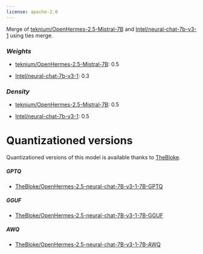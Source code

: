 ```yaml
---
license: apache-2.0
---
```


Merge of [teknium/OpenHermes-2.5-Mistral-7B](https://huggingface.co/teknium/OpenHermes-2.5-Mistral-7B) and [Intel/neural-chat-7b-v3-1](https://huggingface.co/Intel/neural-chat-7b-v3-1) using ties merge.

### *Weights*

- [teknium/OpenHermes-2.5-Mistral-7B](https://huggingface.co/teknium/OpenHermes-2.5-Mistral-7B): 0.5

- [Intel/neural-chat-7b-v3-1](https://huggingface.co/Intel/neural-chat-7b-v3-1): 0.3

### *Density*

- [teknium/OpenHermes-2.5-Mistral-7B](https://huggingface.co/teknium/OpenHermes-2.5-Mistral-7B): 0.5

- [Intel/neural-chat-7b-v3-1](https://huggingface.co/Intel/neural-chat-7b-v3-1): 0.5


# Quantizationed versions

Quantizationed versions of this model is available thanks to [TheBloke](https://hf.co/TheBloke).

##### GPTQ

- [TheBloke/OpenHermes-2.5-neural-chat-7B-v3-1-7B-GPTQ](https://huggingface.co/TheBloke/OpenHermes-2.5-neural-chat-7B-v3-1-7B-GPTQ)

##### GGUF

- [TheBloke/OpenHermes-2.5-neural-chat-7B-v3-1-7B-GGUF](https://huggingface.co/TheBloke/OpenHermes-2.5-neural-chat-7B-v3-1-7B-GGUF)

##### AWQ

- [TheBloke/OpenHermes-2.5-neural-chat-7B-v3-1-7B-AWQ](https://huggingface.co/TheBloke/OpenHermes-2.5-neural-chat-7B-v3-1-7B-AWQ)